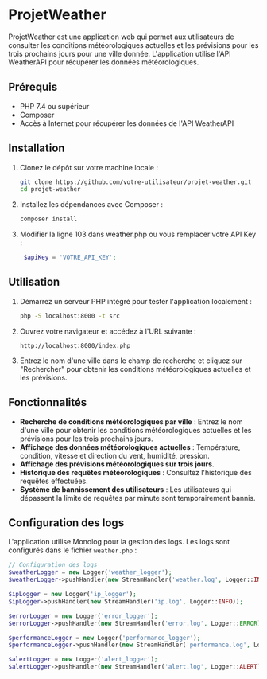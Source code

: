 # ProjetWeather

ProjetWeather est une application web qui permet aux utilisateurs de consulter les conditions météorologiques actuelles et les prévisions pour les trois prochains jours pour une ville donnée. L'application utilise l'API WeatherAPI pour récupérer les données météorologiques.

## Prérequis

- PHP 7.4 ou supérieur
- Composer
- Accès à Internet pour récupérer les données de l'API WeatherAPI

## Installation

1. Clonez le dépôt sur votre machine locale :

    ```bash
    git clone https://github.com/votre-utilisateur/projet-weather.git
    cd projet-weather
    ```

2. Installez les dépendances avec Composer :

    ```bash
    composer install
    ```

3. Modifier la ligne 103 dans weather.php ou vous remplacer votre API Key :

    ```php
     $apiKey = 'VOTRE_API_KEY';
    ```

## Utilisation

1. Démarrez un serveur PHP intégré pour tester l'application localement :

    ```bash
    php -S localhost:8000 -t src
    ```

2. Ouvrez votre navigateur et accédez à l'URL suivante :

    ```
    http://localhost:8000/index.php
    ```

3. Entrez le nom d'une ville dans le champ de recherche et cliquez sur "Rechercher" pour obtenir les conditions météorologiques actuelles et les prévisions.

## Fonctionnalités

- **Recherche de conditions météorologiques par ville** : Entrez le nom d'une ville pour obtenir les conditions météorologiques actuelles et les prévisions pour les trois prochains jours.
- **Affichage des données météorologiques actuelles** : Température, condition, vitesse et direction du vent, humidité, pression.
- **Affichage des prévisions météorologiques sur trois jours**.
- **Historique des requêtes météorologiques** : Consultez l'historique des requêtes effectuées.
- **Système de bannissement des utilisateurs** : Les utilisateurs qui dépassent la limite de requêtes par minute sont temporairement bannis.

## Configuration des logs

L'application utilise Monolog pour la gestion des logs. Les logs sont configurés dans le fichier `weather.php` :

```php
// Configuration des logs
$weatherLogger = new Logger('weather_logger');
$weatherLogger->pushHandler(new StreamHandler('weather.log', Logger::INFO));

$ipLogger = new Logger('ip_logger');
$ipLogger->pushHandler(new StreamHandler('ip.log', Logger::INFO));

$errorLogger = new Logger('error_logger');
$errorLogger->pushHandler(new StreamHandler('error.log', Logger::ERROR));

$performanceLogger = new Logger('performance_logger');
$performanceLogger->pushHandler(new StreamHandler('performance.log', Logger::INFO));

$alertLogger = new Logger('alert_logger');
$alertLogger->pushHandler(new StreamHandler('alert.log', Logger::ALERT));
